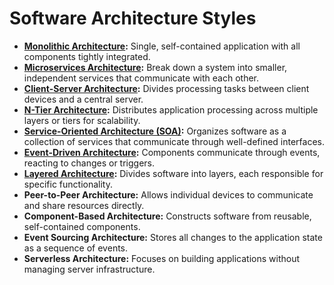 # Software Architecture Styles

* [**Monolithic Architecture**](monolithic.md)**:** Single, self-contained application with all components tightly integrated.
* [**Microservices Architecture**](microservices.md)**:** Break down a system into smaller, independent services that communicate with each other.
* [**Client-Server Architecture**](client-server.md)**:** Divides processing tasks between client devices and a central server.
* [**N-Tier Architecture**](n-tier.md)**:** Distributes application processing across multiple layers or tiers for scalability.
* [**Service-Oriented Architecture (SOA)**](service-oriented-architecture-soa.md)**:** Organizes software as a collection of services that communicate through well-defined interfaces.
* [**Event-Driven Architecture**](event-driven-architecture.md)**:** Components communicate through events, reacting to changes or triggers.
* [**Layered Architecture**](layered-architecture.md)**:** Divides software into layers, each responsible for specific functionality.
* **Peer-to-Peer Architecture:** Allows individual devices to communicate and share resources directly.
* **Component-Based Architecture:** Constructs software from reusable, self-contained components.
* **Event Sourcing Architecture:** Stores all changes to the application state as a sequence of events.
* **Serverless Architecture:** Focuses on building applications without managing server infrastructure.
